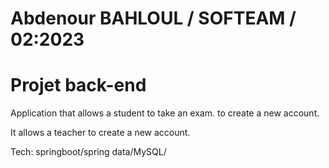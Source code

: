 # Abdenour BAHLOUL / SOFTEAM / 02:2023
# Projet back-end 


Application that allows a student to take an exam.
to create a new account.

It allows a teacher to create a new account.

Tech: springboot/spring data/MySQL/ 